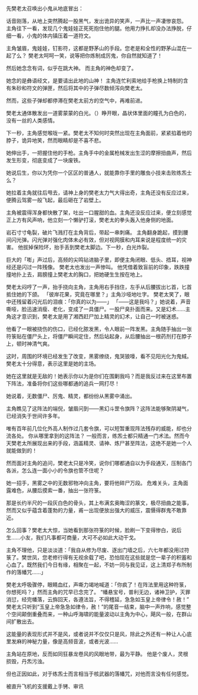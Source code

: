 #

先樊老太召唤出小鬼从地底冒出：

话音刚落，从地上突然腾起一股黑气，发出诡异的笑声，一声比一声凄惨哀怨。  
主角往下一看，发现几个鬼娃娃正死死抱住他的腿。他用力挣扎却没办法挣脱，仔细一看，小鬼的体内镇压着一道符文。 

主角皱眉，鬼娃娃，钉影符，这都是野茅山的手段。您老是和全性的野茅山混在一起了么？ 樊老太呵呵一笑，说等把你炼制成厉鬼，你自然就知道了！

然后她念念有词，似乎在跳大神。 而主角的神色却变了。 

她念的是彝语经文，是要请出此地的山神！ 主角连忙利索地给手枪换上特制的含有朱砂和符文的弹匣，然后将其中的子弹尽数倾泻向樊老太。

然而，这些子弹却都停滞在樊老太前方的空气中，再难前进。

樊老太通体散发出一道雾蒙蒙的白光。（）睁开眼，晶状体里面的瞳孔为白色的，没有一丝的人类感情。

下一秒，主角感觉喉咙一紧。樊老太不知何时突然出现在主角面前，紧紧掐着他的脖子，诡异地笑，然而眼睛却是不喜不悲。

她伸出手，一把握住他的手枪。主角手中的金属枪械发出生涩的摩擦扭曲声，然后发生形变，彻底变成了一块废铁。

她说后生，你以为凭你一个区区的普通人，就能靠你手里的雕虫小技来击败练炁士么？

她拉着主角就往后甩去，请神上身的樊老太力气大得出奇，主角还没有反应过来，便腾云驾雾一般飞起，最后砸在了岩壁上。

主角被震得浑身都快散了架，吐出一口腥甜的血。主角还没反应过来，便立刻感觉正上方有风声响，他立刻一个懒驴打滚，樊老太的拳头轰入他身侧的地面。

岩石寸寸龟裂，破片飞溅打在主角背后，带起一串刺痛。 主角翻身跪起，摸到腰间闪光弹。闪光弹对强化肉体未必有效，但对视网膜和内耳来说是程度统一的灾害。
他拔掉保险环，抬手丢到樊老太脚边。下一秒，白光炸裂。

巨大的「嘭」声过后，高频的尖鸣钻进脑子里，即便主角闭眼、低头、捂耳，视神经还是闪过一阵残像。
樊老太也发出一声惨叫。
他凭借着致盲前的印象，跌跌撞撞地扑上去，肩膀撞上樊老太的胸口，把她硬生生按在地上。

樊老太闷哼了一声，抬手挠向主角，主角用右手挡住，左手从后腰拔出匕首，匕首抵住她的下颌。
「彼岸花果，究竟在哪里？」主角沙哑地吐字。
樊老太笑了，眼中还残留着闪光后的泪痕：「你真的以为——」
「——这是我吗？」她说着，声音嘶哑，脸迅速消瘦、老化，变成了一具僵尸。一股尸臭扑面而来。又是幻术……主角这才意识到，樊老太是用了湘西赶尸加上精灵的幻术，让自己一时被迷惑。

他看了一眼被挠伤的伤口，已经化脓发黑，令人眼前一阵发黑。主角随手抽出一张符箓贴在僵尸头上，将僵尸瞬间定住，然后站起身，从后腰抽出一根药剂打在脖子上，顿时神清气爽。

这时，周围的环境已经发生了改变，黑雾缭绕，鬼哭狼嚎，看不见阳光化为鬼蜮。樊老太十分得意，表示这里是她的主场。

她在这里就是无敌的！她表示你以为是你们在围剿我吗？而是我反过来在这里布置下阵法，准备将你们这些哪都通的追兵一网打尽！

她说着，无数僵尸、厉鬼、精灵，都纷纷从黑雾中涌出。

主角瞧见了这阵法的端倪，皱眉问到——黑幻斗罡令旗阵？这阵法能够聚阴凝气，已经消失于世间许多年。

唯有百年前几位化外高人制作过几套令旗，可以短暂重现阵法残存的威能，却也分流各处。
你从哪里拿到的这阵法？ 一般而言，练炁士都只精通一门术法。然而今天樊老太所展现出来的手段，涵盖精灵、请神、炼尸甚至阵法，这绝不是她一个人就能做到的！

然而面对主角的追问，樊老太只是冷笑，说你们哪都通自以为手段通天，压制各门各派，怎么连一面小小的令旗也管不住呢？

她一招手，黑雾之中的无数邪物冲向主角，要将他碎尸万段。 危难关头，主角面露难色，从腰后摸索一番，抽出一张符箓。

那是长约半尺的一段灰白色的骨头，其上布满玄奥晦涩的篆文，极尽扭曲之能事，然而又似乎蕴含着蓬勃的力量，甫一出现便放出强大的威压，震慑得群鬼不敢靠近。

怎么回事？樊老太大惊，当她看到那张符箓的时候，脸刷一下变得惨白，说后生……小友，我们凡事都可商量，大可不必如此大动干戈。

主角不理他，只是淡淡道：「我自从修为尽废、逐出门墙之后，六七年都没用过符箓了。樊世凤，您老修行得有无视余载了吧，恐怕现在这些就是您一辈子的积蓄和心血了。既然我们今日有缘，相聚在一起，不妨一同与我见证，这上清郑子布所制作的落幡咒……」

樊老太呼吸骤停，眼睛血红，声嘶力竭地喊道：「你疯了！在阵法里用这种符箓，你想死吗？」然而主角的咒早已念完了。
“幡悬宝号，普利无边，诸神卫护，灭罪消愆，经完幡落，云旆回天，各遵法旨，不得稽延，急急如玉皇上帝律令！赦！”
樊老太只听到“玉皇上帝急急如律令，赦！”的尾音一结束，脑中一声炸响，感觉整个空间颠倒重叠而来，一种山呼海啸的能量波动以主角为中心，飓风一般，在群山间扩散出去。

这能量的表现形式并不是风，或者说并不仅仅只是风，除此之外还有一种让人心底里发麻的神秘力量，像是高频音波，或者光波…… 

主角站在原地，反而如同狂暴龙卷风的风眼地带，最为平静。 他是个废人，灵根损毁，丹炁污浊。 

但也正因如此，对于练炁士而言相当于核武器的落幡咒，对他而言没有任何感觉。

被直升飞机的支援戴上手铐、审讯
